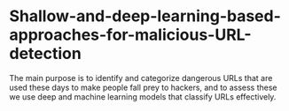 # Shallow-and-deep-learning-based-approaches-for-malicious-URL-detection
The main purpose is to identify and categorize dangerous URLs that are used these days to make people fall prey to hackers, and to assess these we use deep and machine learning models that classify URLs effectively. 
